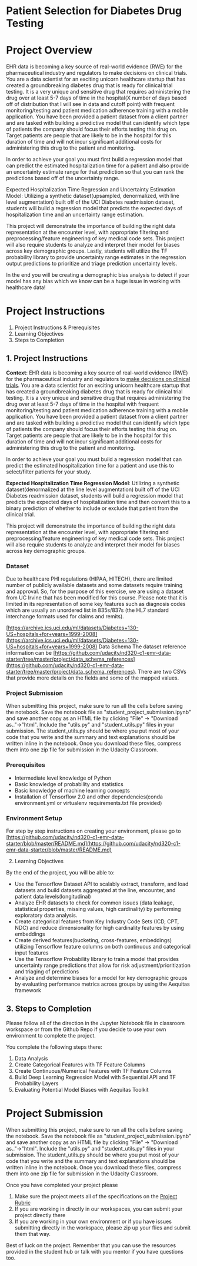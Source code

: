 # Patient Selection for Diabetes Drug Testing

# Project Overview
EHR data is becoming a key source of real-world evidence (RWE) for the pharmaceutical industry and regulators to make decisions on clinical trials. You are a data scientist for an exciting unicorn healthcare startup that has created a groundbreaking diabetes drug that is ready for clinical trial testing. It is a very unique and sensitive drug that requires administering the drug over at least 5-7 days of time in the hospital(X number of days based off of distribution that I will see in data and cutoff point) with frequent monitoring/testing and patient medication adherence training with a mobile application. You have been provided a patient dataset from a client partner and are tasked with building a predictive model that can identify which type of patients the company should focus their efforts testing this drug on. Target patients are people that are likely to be in the hospital for this duration of time and will not incur significant additional costs for administering this drug to the patient and monitoring.

In order to achieve your goal you must first build a regression model that can predict the estimated hospitalization time for a patient and also provide an uncertainty estimate range for that prediction so that you can rank the predictions based off of the uncertainty range.

Expected Hospitalization Time Regression and Uncertainty Estimation Model: Utilizing a synthetic dataset(upsampled, denormalized, with line level augmentation) built off of the UCI Diabetes readmission dataset, students will build a regression model that predicts the expected days of hospitalization time and an uncertainty range estimation.

This project will demonstrate the importance of building the right data representation at the encounter level, with appropriate filtering and preprocessing/feature engineering of key medical code sets. This project will also require students to analyze and interpret their model for biases across key demographic groups. Lastly, students will utilize the TF probability library to provide uncertainty range estimates in the regression output predictions to prioritize and triage prediction uncertainty levels.

In the end you will be creating a demographic bias analysis to detect if your model has any bias which we know can be a huge issue in working with healthcare data!

# Project Instructions

1.  Project Instructions & Prerequisites
2.  Learning Objectives
3.  Steps to Completion

## 1. Project Instructions

**Context**: EHR data is becoming a key source of real-world evidence (RWE) for the pharmaceutical industry and regulators to  [make decisions on clinical trials](https://www.fda.gov/news-events/speeches-fda-officials/breaking-down-barriers-between-clinical-trials-and-clinical-care-incorporating-real-world-evidence). You are a data scientist for an exciting unicorn healthcare startup that has created a groundbreaking diabetes drug that is ready for clinical trial testing. It is a very unique and sensitive drug that requires administering the drug over at least 5-7 days of time in the hospital with frequent monitoring/testing and patient medication adherence training with a mobile application. You have been provided a patient dataset from a client partner and are tasked with building a predictive model that can identify which type of patients the company should focus their efforts testing this drug on. Target patients are people that are likely to be in the hospital for this duration of time and will not incur significant additional costs for administering this drug to the patient and monitoring.

In order to achieve your goal you must build a regression model that can predict the estimated hospitalization time for a patient and use this to select/filter patients for your study.

**Expected Hospitalization Time Regression Model**: Utilizing a synthetic dataset(denormalized at the line level augmentation) built off of the UCI Diabetes readmission dataset, students will build a regression model that predicts the expected days of hospitalization time and then convert this to a binary prediction of whether to include or exclude that patient from the clinical trial.

This project will demonstrate the importance of building the right data representation at the encounter level, with appropriate filtering and preprocessing/feature engineering of key medical code sets. This project will also require students to analyze and interpret their model for biases across key demographic groups.

### Dataset

Due to healthcare PHI regulations (HIPAA, HITECH), there are limited number of publicly available datasets and some datasets require training and approval. So, for the purpose of this exercise, we are using a dataset from UC Irvine that has been modified for this course. Please note that it is limited in its representation of some key features such as diagnosis codes which are usually an unordered list in 835s/837s (the HL7 standard interchange formats used for claims and remits).

[https://archive.ics.uci.edu/ml/datasets/Diabetes+130-US+hospitals+for+years+1999-2008](https://archive.ics.uci.edu/ml/datasets/Diabetes+130-US+hospitals+for+years+1999-2008)  Data Schema The dataset reference information can be  [https://github.com/udacity/nd320-c1-emr-data-starter/tree/master/project/data_schema_references](https://github.com/udacity/nd320-c1-emr-data-starter/tree/master/project/data_schema_references). There are two CSVs that provide more details on the fields and some of the mapped values.

### Project Submission

When submitting this project, make sure to run all the cells before saving the notebook. Save the notebook file as "student_project_submission.ipynb" and save another copy as an HTML file by clicking "File" -> "Download as.."->"html". Include the "utils.py" and "student_utils.py" files in your submission. The student_utils.py should be where you put most of your code that you write and the summary and text explanations should be written inline in the notebook. Once you download these files, compress them into one zip file for submission in the Udacity Classroom.

### Prerequisites

-   Intermediate level knowledge of Python
-   Basic knowledge of probability and statistics
-   Basic knowledge of machine learning concepts
-   Installation of Tensorflow 2.0 and other dependencies(conda environment.yml or virtualenv requirements.txt file provided)

### Environment Setup

For step by step instructions on creating your environment, please go to  [https://github.com/udacity/nd320-c1-emr-data-starter/blob/master/README.md](https://github.com/udacity/nd320-c1-emr-data-starter/blob/master/README.md)

2.  Learning Objectives

By the end of the project, you will be able to:

-   Use the Tensorflow Dataset API to scalably extract, transform, and load datasets and build datasets aggregated at the line, encounter, and patient data levels(longitudinal)
-   Analyze EHR datasets to check for common issues (data leakage, statistical properties, missing values, high cardinality) by performing exploratory data analysis.
-   Create categorical features from Key Industry Code Sets (ICD, CPT, NDC) and reduce dimensionality for high cardinality features by using embeddings
-   Create derived features(bucketing, cross-features, embeddings) utilizing Tensorflow feature columns on both continuous and categorical input features
-   Use the Tensorflow Probability library to train a model that provides uncertainty range predictions that allow for risk adjustment/prioritization and triaging of predictions
-   Analyze and determine biases for a model for key demographic groups by evaluating performance metrics across groups by using the Aequitas framework

## 3. Steps to Completion

Please follow all of the direction in the Jupyter Notebook file in classroom workspace or from the Github Repo if you decide to use your own environment to complete the project.

You complete the following steps there:

1.  Data Analysis
2.  Create Categorical Features with TF Feature Columns
3.  Create Continuous/Numerical Features with TF Feature Columns
4.  Build Deep Learning Regression Model with Sequential API and TF Probability Layers
5.  Evaluating Potential Model Biases with Aequitas Toolkit

# Project Submission

When submitting this project, make sure to run all the cells before saving the notebook. Save the notebook file as "student_project_submission.ipynb" and save another copy as an HTML file by clicking "File" -> "Download as.."->"html". Include the "utils.py" and "student_utils.py" files in your submission. The student_utils.py should be where you put most of your code that you write and the summary and text explanations should be written inline in the notebook. Once you download these files, compress them into one zip file for submission in the Udacity Classroom.

Once you have completed your project please

1.  Make sure the project meets all of the specifications on the  [Project Rubric](https://review.udacity.com/#!/rubrics/2795/view)
2.  If you are working in directly in our workspaces, you can submit your project directly there
3.  If you are working in your own environment or if you have issues submitting directly in the workspace, please zip up your flies and submit them that way.

Best of luck on the project. Remember that you can use the resources provided in the student hub or talk with you mentor if you have questions too.
